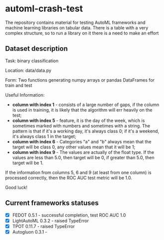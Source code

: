 # automl-crash-test
The repository contains material for testing AutoML frameworks and machine learning libraries on tabular data. There is a table with a very complex structure, so to run a library on it there is a need to make an effort

## Dataset description
Task: binary classification

Location: data/data.py 

Form: Two functions generating numpy arrays or pandas DataFrames for train and test

Useful Information:
* **column with index 1** - consists of a large number of gaps, if the column is used in training, it is likely that the algorithm will err heavily on the test;
* **column with index 5** - feature, it is the day of the week, which is sometimes marked with numbers and sometimes with a string. The pattern is that if it's a working day, it's always class 0; if it's a weekend, it's always class 1 in the target;
* **column with index 6** - Categories "a" and "b" always mean that the target will be class 0, any other values mean that it will be 1;
* **column with index 9** - The values are actually of the float type. If the values are less than 5.0, then target will be 0, if greater than 5.0, then target will be 1.

If the information from columns 5, 6 and 9 (at least from one column) is processed correctly, then the ROC AUC test metric will be 1.0. 

Good luck!

## Current frameworks statuses

- [x] FEDOT 0.5.1 - successful completion, test ROC AUC 1.0
- [x] LightAutoML 0.3.2 - raised TypeError
- [x] TPOT 0.11.7 - raised TypeError
- [x] Autogluon 0.3.1 - 